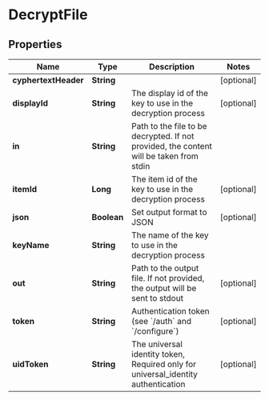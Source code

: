 

# DecryptFile

## Properties

Name | Type | Description | Notes
------------ | ------------- | ------------- | -------------
**cyphertextHeader** | **String** |  |  [optional]
**displayId** | **String** | The display id of the key to use in the decryption process |  [optional]
**in** | **String** | Path to the file to be decrypted. If not provided, the content will be taken from stdin | 
**itemId** | **Long** | The item id of the key to use in the decryption process |  [optional]
**json** | **Boolean** | Set output format to JSON |  [optional]
**keyName** | **String** | The name of the key to use in the decryption process | 
**out** | **String** | Path to the output file. If not provided, the output will be sent to stdout |  [optional]
**token** | **String** | Authentication token (see &#x60;/auth&#x60; and &#x60;/configure&#x60;) |  [optional]
**uidToken** | **String** | The universal identity token, Required only for universal_identity authentication |  [optional]



